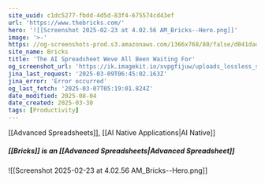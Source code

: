 ```yaml
---
site_uuid: c1dc5277-fbdd-4d5d-83f4-675574cd43ef
url: 'https://www.thebricks.com/'
hero: '![[Screenshot 2025-02-23 at 4.02.56 AM_Bricks--Hero.png]]'
image: '>-'
https: //og-screenshots-prod.s3.amazonaws.com/1366x768/80/false/d041dadf158e9f39f249eb719bab22f351a849b95695ed3211be3efde0b3a83e.jpeg
site_name: Bricks
title: 'The AI Spreadsheet Weve All Been Waiting For'
og_screenshot_url: 'https://ik.imagekit.io/xvpgfijuw/uploads_lossless_screenshots_20250527_Bricks_og_screenshot.jpeg'
jina_last_request: '2025-03-09T06:45:02.163Z'
jina_error: 'Error occurred'
og_last_fetch: '2025-03-07T05:19:01.824Z'
date_modified: 2025-08-04
date_created: 2025-03-30
tags: [Productivity]
---
```


[[Advanced Spreadsheets]], [[AI Native Applications|AI Native]]

##### [[Bricks]] is an [[Advanced Spreadsheets|Advanced Spreadsheet]]
![[Screenshot 2025-02-23 at 4.02.56 AM_Bricks--Hero.png]]
